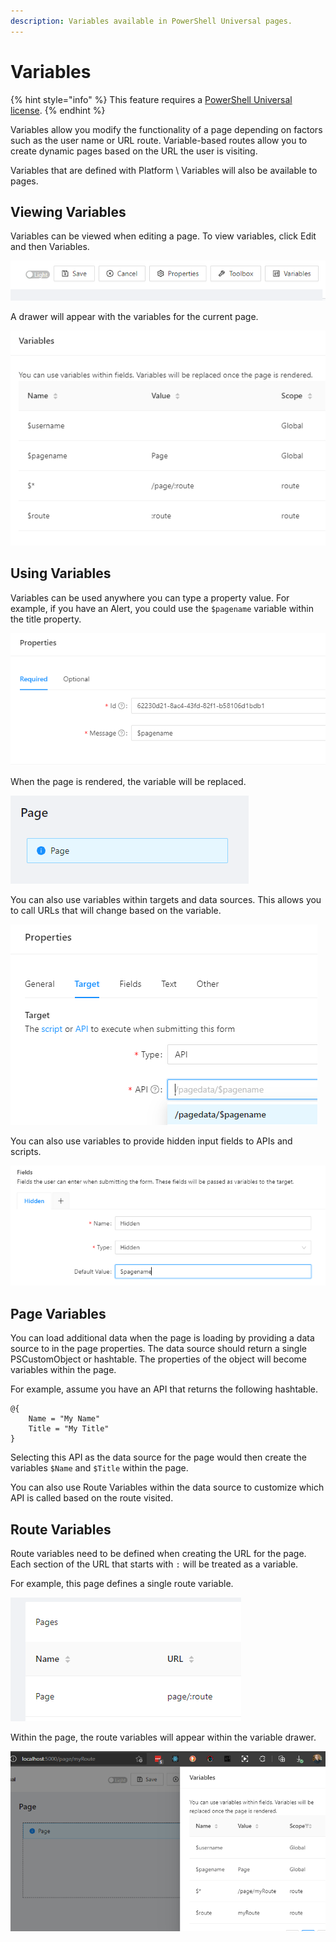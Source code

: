 ```yaml
---
description: Variables available in PowerShell Universal pages.
---
```


# Variables

{% hint style="info" %}
This feature requires a [PowerShell Universal license](../../licensing.md).&#x20;
{% endhint %}

Variables allow you modify the functionality of a page depending on factors such as the user name or URL route. Variable-based routes allow you to create dynamic pages based on the URL the user is visiting.&#x20;

Variables that are defined with Platform \ Variables will also be available to pages.

## Viewing Variables

Variables can be viewed when editing a page. To view variables, click Edit and then Variables.&#x20;

![](<../../.gitbook/assets/image (298) (1) (1) (1) (1) (1).png>)

A drawer will appear with the variables for the current page.&#x20;

![](<../../.gitbook/assets/image (301) (1) (1) (1).png>)

## Using Variables

Variables can be used anywhere you can type a property value. For example, if you have an Alert, you could use the `$pagename` variable within the title property.&#x20;

![](<../../.gitbook/assets/image (293).png>)

When the page is rendered, the variable will be replaced.&#x20;

![](<../../.gitbook/assets/image (299) (1) (1) (1).png>)



You can also use variables within targets and data sources. This allows you to call URLs that will change based on the variable.&#x20;

![](<../../.gitbook/assets/image (297) (1).png>)

You can also use variables to provide hidden input fields to APIs and scripts.&#x20;

&#x20;

![](<../../.gitbook/assets/image (296) (1) (1).png>)

## Page Variables

You can load additional data when the page is loading by providing a data source to in the page properties. The data source should return a single PSCustomObject or hashtable. The properties of the object will become variables within the page.&#x20;

For example, assume you have an API that returns the following hashtable.&#x20;

```
@{
    Name = "My Name"
    Title = "My Title"
}
```

Selecting this API as the data source for the page would then create the variables `$Name` and `$Title` within the page.&#x20;

You can also use Route Variables within the data source to customize which API is called based on the route visited.&#x20;

## Route Variables

Route variables need to be defined when creating the URL for the page. Each section of the URL that starts with `:` will be treated as a variable.&#x20;

For example, this page defines a single route variable.&#x20;

![](<../../.gitbook/assets/image (294) (1).png>)

Within the page, the route variables will appear within the variable drawer.&#x20;

![](<../../.gitbook/assets/image (300) (1) (1) (1) (1) (1).png>)

